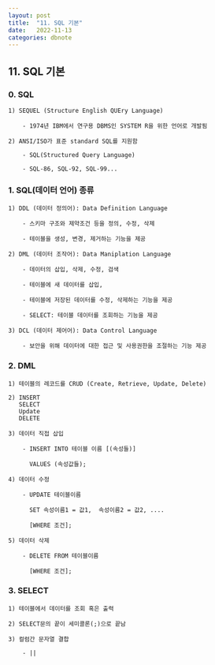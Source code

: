 ```yaml
---
layout: post
title:  "11. SQL 기본"
date:   2022-11-13
categories: dbnote
---
```


## 11. SQL 기본

### 0. SQL 

    1) SEQUEL (Structure English QUEry Language)

        - 1974년 IBM에서 연구용 DBMS인 SYSTEM R을 위한 언어로 개발됨

    2) ANSI/ISO가 표준 standard SQL를 지원함

        - SQL(Structured Query Language)

        - SQL-86, SQL-92, SQL-99...

### 1. SQL(데이터 언어) 종류

    1) DDL (데이터 정의어): Data Definition Language

        - 스키마 구조와 제약조건 등을 정의, 수정, 삭제

        - 테이블을 생성, 변경, 제거하는 기능을 제공

    2) DML (데이터 조작어): Data Maniplation Language

        - 데이터의 삽입, 삭제, 수정, 검색 

        - 테이블에 새 데이터를 삽입, 

        - 테이블에 저장된 데이터를 수정, 삭제하는 기능을 제공

        - SELECT: 테이블 데이터를 조회하는 기능을 제공

    3) DCL (데이터 제어어): Data Control Language    

        - 보안을 위해 데이터에 대한 접근 및 사용권한을 조절하는 기능 제공

### 2. DML 
    
    1) 테이블의 레코드를 CRUD (Create, Retrieve, Update, Delete)
    
    2) INSERT
       SELECT 
       Update
       DELETE 
    
    3) 데이터 직접 삽입 
    
        - INSERT INTO 테이블 이름 [(속성들)]
    
          VALUES (속성값들);
    
    4) 데이터 수정
    
        - UPDATE 테이블이름
    
          SET 속성이름1 = 값1,  속성이름2 = 값2, ....                
    
          [WHERE 조건];
    
    5) 데이터 삭제
    
        - DELETE FROM 테이블이름           
    
          [WHERE 조건];

### 3. SELECT 

    1) 테이블에서 데이터를 조회 혹은 출력 

    2) SELECT문의 끝이 세미콜론(;)으로 끝남 

    3) 컬럼간 문자열 결합 

        - ||    